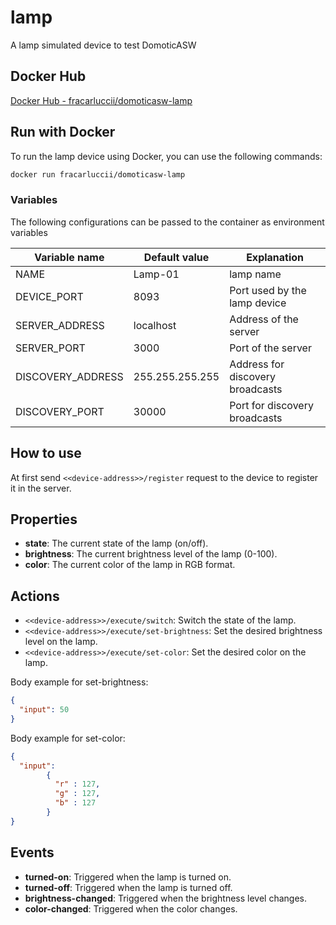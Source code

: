 # lamp

A lamp simulated device to test DomoticASW

## Docker Hub

[Docker Hub - fracarluccii/domoticasw-lamp](https://hub.docker.com/repository/docker/fracarluccii/domoticasw-lamp/general)

## Run with Docker

To run the lamp device using Docker, you can use the following commands:

```bash
docker run fracarluccii/domoticasw-lamp 
```

### Variables

The following configurations can be passed to the container as environment variables

| Variable name     | Default value   | Explanation                         |
| ----------------- | --------------- | ----------------------------------- |
| NAME              | Lamp-01         | lamp name                           |
| DEVICE_PORT       | 8093            | Port used by the lamp device        |
| SERVER_ADDRESS    | localhost       | Address of the server               |
| SERVER_PORT       | 3000            | Port of the server                  |
| DISCOVERY_ADDRESS | 255.255.255.255 | Address for discovery broadcasts    |
| DISCOVERY_PORT    | 30000           | Port for discovery broadcasts       |

## How to use

At first send <code><\<device-address\>>/register</code> request to the device to register it in the server.

## Properties

- <b>state</b>: The current state of the lamp (on/off).
- <b>brightness</b>: The current brightness level of the lamp (0-100).
- <b>color</b>: The current color of the lamp in RGB format.

## Actions

- <code><\<device-address\>>/execute/switch</code>: Switch the state of the lamp.
- <code><\<device-address\>>/execute/set-brightness</code>: Set the desired brightness level on the lamp.
- <code><\<device-address\>>/execute/set-color</code>: Set the desired color on the lamp.

Body example for set-brightness:

```json
{
  "input": 50
}
```

Body example for set-color:

```json
{
  "input":
        {
          "r" : 127,
          "g" : 127,
          "b" : 127
        }
}
```

## Events

- <b>turned-on</b>: Triggered when the lamp is turned on.
- <b>turned-off</b>: Triggered when the lamp is turned off.
- <b>brightness-changed</b>: Triggered when the brightness level changes.
- <b>color-changed</b>: Triggered when the color changes.
